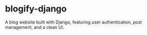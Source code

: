 # blogify-django
A blog website built with Django, featuring user authentication, post management, and a clean UI.
